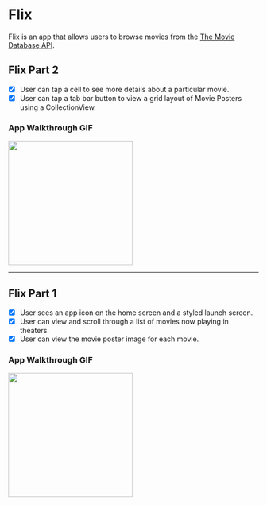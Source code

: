 # Flix

Flix is an app that allows users to browse movies from the [The Movie Database API](http://docs.themoviedb.apiary.io/#).

## Flix Part 2

- [x]  User can tap a cell to see more details about a particular movie.
- [x]  User can tap a tab bar button to view a grid layout of Movie Posters using a CollectionView.

### App Walkthrough GIF

<img src="http://g.recordit.co/HVjQrE9RbF.gif" width=250><br>

---

## Flix Part 1

- [x]  User sees an app icon on the home screen and a styled launch screen.
- [x]  User can view and scroll through a list of movies now playing in theaters.
- [x]  User can view the movie poster image for each movie.

### App Walkthrough GIF

<img src="http://g.recordit.co/bMLl14MeFI.gif" width=250><br>
